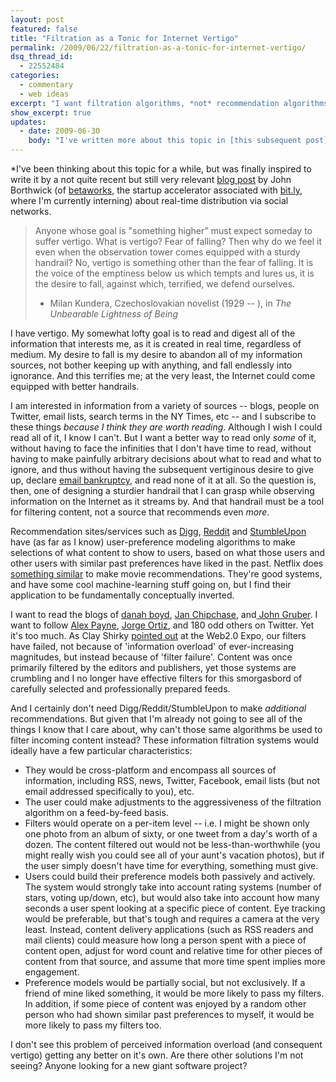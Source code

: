 ```yaml
---
layout: post
featured: false
title: "Filtration as a Tonic for Internet Vertigo"
permalink: /2009/06/22/filtration-as-a-tonic-for-internet-vertigo/
dsq_thread_id:
  - 22552484
categories:
  - commentary
  - web ideas
excerpt: "I want filtration algorithms, *not* recommendation algorithms."
show_excerpt: true
updates:
  - date: 2009-06-30
    body: "I've written more about this topic in [this subsequent post](/2009/06/30/the-stream-packet-duality-of-content/)."
---
```

*I've been thinking about this topic for a while, but was finally inspired to write it by a not quite recent but still very relevant [blog post][1] by John Borthwick (of [betaworks][2], the startup accelerator associated with [bit.ly][3], where I'm currently interning) about real-time distribution via social networks.

> Anyone whose goal is "something higher" must expect someday to suffer vertigo. What is vertigo? Fear of falling? Then why do we feel it even when the observation tower comes equipped with a sturdy handrail? No, vertigo is something other than the fear of falling. It is the voice of the emptiness below us which tempts and lures us, it is the desire to fall, against which, terrified, we defend ourselves.  
> - Milan Kundera, Czechoslovakian novelist (1929 -- ), in *The Unbearable Lightness of Being*

I have vertigo. My somewhat lofty goal is to read and digest all of the information that interests me, as it is created in real time, regardless of medium. My desire to fall is my desire to abandon all of my information sources, not bother keeping up with anything, and fall endlessly into ignorance. And this terrifies me; at the very least, the Internet could come equipped with better handrails.

I am interested in information from a variety of sources -- blogs, people on Twitter, email lists, search terms in the NY Times, etc -- and I subscribe to these things *because I think they are worth reading*. Although I wish I could read all of it, I know I can't. But I want a better way to read only *some* of it, without having to face the infinities that I don't have time to read, without having to make painfully arbitrary decisions about what to read and what to ignore, and thus without having the subsequent vertiginous desire to give up, declare [email bankruptcy][4], and read none of it at all. So the question is, then, one of designing a sturdier handrail that I can grasp while observing information on the Internet as it streams by. And that handrail must be a tool for filtering content, not a source that recommends even *more*.

Recommendation sites/services such as [Digg][5], [Reddit][6] and [StumbleUpon][7] have (as far as I know) user-preference modeling algorithms to make selections of what content to show to users, based on what those users and other users with similar past preferences have liked in the past. Netflix does [something similar][8] to make movie recommendations. They're good systems, and have some cool machine-learning stuff going on, but I find their application to be fundamentally conceptually inverted. 

I want to read the blogs of [danah boyd][9], [Jan Chipchase][10], and[ John Gruber][11]. I want to follow [Alex Payne][12], [Jorge Ortiz][13], and 180 odd others on Twitter. Yet it's too much. As Clay Shirky [pointed out][14] at the Web2.0 Expo, our filters have failed, not because of 'information overload' of ever-increasing magnitudes, but instead because of 'filter failure'. Content was once primarily filtered by the editors and publishers, yet those systems are crumbling and I no longer have effective filters for this smorgasbord of carefully selected and professionally prepared feeds.

And I certainly don't need Digg/Reddit/StumbleUpon to make *additional* recommendations. But given that I'm already not going to see all of the things I know that I care about, why can't those same algorithms be used to filter incoming content instead? These information filtration systems would ideally have a few particular characteristics:

 * They would be cross-platform and encompass all sources of information, including RSS, news, Twitter, Facebook, email lists (but not email addressed specifically to you), etc.
 * The user could make adjustments to the aggressiveness of the filtration algorithm on a feed-by-feed basis.
 * Filters would operate on a per-item level -- i.e. I might be shown only one photo from an album of sixty, or one tweet from a day's worth of a dozen. The content filtered out would not be less-than-worthwhile (you might really wish you could see all of your aunt's vacation photos), but if the user simply doesn't have time for everything, something must give.
 * Users could build their preference models both passively and actively. The system would strongly take into account rating systems (number of stars, voting up/down, etc), but would also take into account how many seconds a user spent looking at a specific piece of content. Eye tracking would be preferable, but that's tough and requires a camera at the very least. Instead, content delivery applications (such as RSS readers and mail clients) could measure how long a person spent with a piece of content open, adjust for word count and relative time for other pieces of content from that source, and assume that more time spent implies more engagement.
 * Preference models would be partially social, but not exclusively. If a friend of mine liked something, it would be more likely to pass my filters. In addition, if some piece of content was enjoyed by a random other person who had shown similar past preferences to myself, it would be more likely to pass my filters too.

I don't see this problem of perceived information overload (and consequent vertigo) getting any better on it's own. Are there other solutions I'm not seeing? Anyone looking for a new giant software project?

 [1]: http://www.borthwick.com/weblog/2009/05/13/699/
 [2]: http://betaworks.com/
 [3]: http://bit.ly/
 [4]: http://www.wired.com/culture/lifestyle/news/2004/06/63733
 [5]: http://digg.com/
 [6]: http://reddit.com/
 [7]: http://www.stumbleupon.com/
 [8]: http://www.nytimes.com/2008/11/23/magazine/23Netflix-t.html
 [9]: http://www.zephoria.org/thoughts/
 [10]: http://www.janchipchase.com/
 [11]: http://daringfireball.net/
 [12]: http://twitter.com/al3x
 [13]: http://twitter.com/jorgeortiz85
 [14]: http://web2expo.blip.tv/file/1277460/